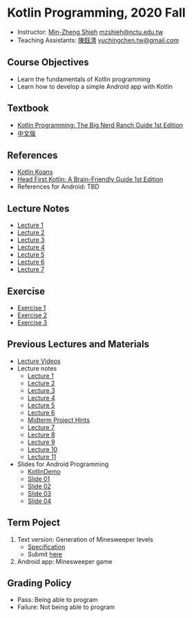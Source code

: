 # Kotlin Programming, 2020 Fall

+   Instructor: [Min-Zheng Shieh](mailto:mzshieh@nctu.edu.tw) mzshieh@nctu.edu.tw
+   Teaching Assistants: [陳鈺清](mailto:yuchingchen.tw@gmail.com) yuchingchen.tw@gmail.com

## Course Objectives

+   Learn the fundamentals of Kotlin programming
+   Learn how to develop a simple Android app with Kotlin

## Textbook

+ [Kotlin Programming: The Big Nerd Ranch Guide 1st Edition](https://www.amazon.com/Kotlin-Programming-Nerd-Ranch-Guide-ebook/dp/B07FXQ7SQN)
+ [中文版](https://www.tenlong.com.tw/products/9789864344796)

## References

+ [Kotlin Koans](https://kotlinlang.org/docs/tutorials/koans.html)
+ [Head First Kotlin: A Brain-Friendly Guide 1st Edition](https://www.amazon.com/Head-First-Kotlin-Brain-Friendly-Guide-ebook/dp/B07NPZ21QP)
+ References for Android: TBD

## Lecture Notes

+ [Lecture 1](https://hackmd.io/@BpUgvpG2TZy_PvDRF1bwvw/BJbFMT_Hv)
+ [Lecture 2](https://hackmd.io/@BpUgvpG2TZy_PvDRF1bwvw/ByliKf28D)
+ [Lecture 3](https://hackmd.io/@BpUgvpG2TZy_PvDRF1bwvw/ByVoMISvD)
+ [Lecture 4](https://hackmd.io/@BpUgvpG2TZy_PvDRF1bwvw/rJKHjtAwv)
+ [Lecture 5](https://hackmd.io/@BpUgvpG2TZy_PvDRF1bwvw/Syi_OhDuP)
+ [Lecture 6](https://hackmd.io/@BpUgvpG2TZy_PvDRF1bwvw/B1TkFnwOw)
+ [Lecture 7](https://hackmd.io/@BpUgvpG2TZy_PvDRF1bwvw/HJJ2DkbFP)

## Exercise

+ [Exercise 1](https://hackmd.io/@yuchingtw/By82yIvSw)
+ [Exercise 2](https://drive.google.com/file/d/1V5OUj-BGHrAE1hxt0dlIe5QRoGJFDl1c/view)
+ [Exercise 3](https://drive.google.com/file/d/1GsD0RKXTItXNv_SCkEOe5d0RNIgReRFl/view)

## Previous Lectures and Materials

+ [Lecture Videos](https://drive.google.com/open?id=10WexRjBzionhAyHhyqT4qDNpN2-mao9q)
+ Lecture notes
    +   [Lecture 1](https://hackmd.io/@BpUgvpG2TZy_PvDRF1bwvw/SyIQFblrL)
    +   [Lecture 2](https://hackmd.io/@BpUgvpG2TZy_PvDRF1bwvw/H1uBA1RBL)
    +   [Lecture 3](https://hackmd.io/@BpUgvpG2TZy_PvDRF1bwvw/H1sQrQP8U)
    +   [Lecture 4](https://hackmd.io/@BpUgvpG2TZy_PvDRF1bwvw/HyYCs7iPI)
    +   [Lecture 5](https://hackmd.io/@BpUgvpG2TZy_PvDRF1bwvw/Hy7ZLkfuI)
    +   [Lecture 6](https://hackmd.io/@BpUgvpG2TZy_PvDRF1bwvw/r1f4lt2u8)
    +   [Midterm Project Hints](https://hackmd.io/@BpUgvpG2TZy_PvDRF1bwvw/rJQotn8FL)
    +   [Lecture 7](https://hackmd.io/@BpUgvpG2TZy_PvDRF1bwvw/rk7Cos15U)
    +   [Lecture 8](https://hackmd.io/@BpUgvpG2TZy_PvDRF1bwvw/BJ09J0L9U)
    +   [Lecture 9](https://hackmd.io/@BpUgvpG2TZy_PvDRF1bwvw/rJl1EJv9L)
    +   [Lecture 10](https://hackmd.io/@BpUgvpG2TZy_PvDRF1bwvw/BJXUZTij8)
    +   [Lecture 11](https://hackmd.io/@BpUgvpG2TZy_PvDRF1bwvw/S1Vpo802I)
+ Slides for Android Programming
    +   [KotlinDemo](https://github.com/lgthbo/KotlinDemo)
    +   [Slide 01](https://docs.google.com/presentation/d/1w-4_qG849bpAQnSsZvRVNRIraUdIHw2Cwe8tqU4-aLc/)
    +   [Slide 02](https://docs.google.com/presentation/d/19Uo-eXxBEV3qMivn3WycwK8cZvOEsMoO-0VaO4RtUXk/)
    +   [Slide 03](https://docs.google.com/presentation/d/10pTZtxkVamOfh9IOg-thwXdXptcZKvpaYOd69_w-hSY/)
    +   [Slide 04](https://docs.google.com/presentation/d/1dEHIDcqJ6J6Xew0TdsV7gPMRX-m9-vicDcm5aw2D9rI/)

## Term Poject

1. Text version: Generation of Minesweeper levels
    +   [Specification](https://hackmd.io/@yuchingtw/S1S3ypktw)
    +   Submit [here](https://docs.google.com/forms/d/e/1FAIpQLSfmv0MkD59Zb4zdfFWU3dNsh0E_F5czr2RLgViQ5tU0eEvD7Q/viewform)
2. Android app: Minesweeper game

## Grading Policy

+   Pass: Being able to program
+   Failure: Not being able to program
